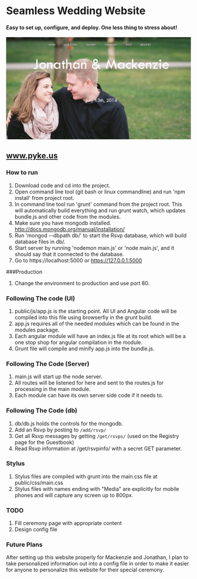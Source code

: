# Seamless Wedding Website
#### Easy to set up, configure, and deploy. One less thing to stress about!
![Alt text](/public/images/screenshot.png?raw=true "Screenshot")
## www.pyke.us

### How to run
1. Download code and cd into the project.
2. Open command line tool (git bash or linux commandline) and run 'npm install' from project root.
2. In command line tool run 'grunt' command from the project root.  This will automatically build everything and run grunt watch, which updates bundle.js and other code from the modules.
3. Make sure you have mongodb installed. http://docs.mongodb.org/manual/installation/
4. Run 'mongod --dbpath db/' to start the Rsvp database, which will build database files in db/.
5. Start server by running 'nodemon main.js' or 'node main.js', and it should say that it connected to the database.
6. Go to https://localhost:5000 or https://127.0.0.1:5000

###Production
1. Change the environment to production and use port 80.

### Following The code (UI)
1. public/js/app.js is the starting point.  All UI and Angular code will be compiled into this file using browserfiy in the grunt build.
2. app.js requires all of the needed modules which can be found in the modules package.
3. Each angular module will have an index.js file at its root which will be a one stop shop for angular compilation in the module.
4. Grunt file will compile and minify app.js into the bundle.js.

### Following The Code (Server)
1. main.js will start up the node server.
2. All routes will be listened for here and sent to the routes.js for processing in the main module.
3. Each module can have its own server side code if it needs to.

### Following The Code (db)
1. db/db.js holds the controls for the mongodb.
2. Add an Rsvp by posting to `/add/rsvp/`
3. Get all Rsvp messages by getting `/get/rsvps/` (used on the Registry page for the Guestbook)
4. Read Rsvp information at /get/rsvpinfo/ with a secret GET parameter.

### Stylus
1. Stylus files are compiled with grunt into the main.css file at public/css/main.css
2. Stylus files with names ending with "Media" are explicitly for mobile phones and will capture any screen up to 800px.

### TODO
1. Fill ceremony page with appropriate content
2. Design config file

### Future Plans
After setting up this website properly for Mackenzie and Jonathan, I plan to take personalized information out into a config file in order to make it easier for anyone to personalize this website for their special ceremony.
